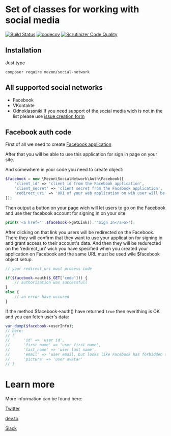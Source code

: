 # Set of classes for working with social media
[![Build Status](https://travis-ci.org/alexdodonov/mezon-social-network.svg?branch=master)](https://travis-ci.org/alexdodonov/mezon-social-network) [![codecov](https://codecov.io/gh/alexdodonov/mezon-social-network/branch/master/graph/badge.svg)](https://codecov.io/gh/alexdodonov/mezon-social-network) [![Scrutinizer Code Quality](https://scrutinizer-ci.com/g/alexdodonov/mezon-social-network/badges/quality-score.png?b=master)](https://scrutinizer-ci.com/g/alexdodonov/mezon-social-network/?branch=master)

## Installation

Just type

```
composer require mezon/social-network
```

## All supported social networks
- Facebook
- VKontakte
- Odnoklassniki
If you need support of the social media wich is not in the list please use [issue creation form](https://github.com/alexdodonov/mezon-social-network/issues)

## Facebook auth code

First of all we need to create [Facebook application](https://developers.facebook.com/apps/)

After that you will be able to use this application for sign in page on your site.

And somewhere in your code you need to create object:

```php
$facebook = new \Mezon\SocialNetwork\Auth\Facebook([
	'client_id' => 'client id from the Facebook application',
	'client_secret' => 'client secret from the Facebook application',
	'redirect_uri' => 'URI of your web application on wih user will be redirected after authorization on Facebook'
]);
```

Then output a button on your page wich will let users to go on the Facebook and use ther facebook account for signing in on your site:

```php
print('<a href="'.$facebook->getLink().'"Sign In</a>a>');
```

After clicking on that link you users will be redirected on the Facebook. There they will confirm that they want to use your application for signing in and grant access to their account's data. And then they will be redurected on the 'redirect_uri' wich you have specified when you created your application on Facebook and the same URL must be used wile $facebook object setup.

```php
// your redirect_uri must process code

if($facebook->auth($_GET['code'])) {
	// authorization was successfull
}
else {
	// an error have occured
}
```

If the method $facebook->auth() have returned `true` then everithing is OK and you can fetch user's data:

```php
var_dump($facebook->userInfo);
// here:
// [
//    	'id' => 'user id',
//		'first_name' => 'user first name',
//		'last_name' => 'user last name',
//		'email' => 'user email, but looks like Facebook has forbidden to fetch this info, so dont rely on this field',
//		'picture' => 'user avatar'
// ]
```

# Learn more

More information can be found here:

[Twitter](https://twitter.com/mezonphp)

[dev.to](https://dev.to/alexdodonov)

[Slack](https://join.slack.com/t/mezon-framework/signup?x=x-p1148081653955-1171709616688-1154057706548)